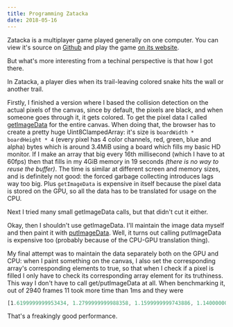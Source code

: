 ```yaml
---
title: Programming Zatacka
date: 2018-05-16
---
```


Zatacka is a multiplayer game played generally on one computer.
You can view it's source on [Github](https://github.com/trustedtomato/zatacka) and
play the game [on its website](https://trustedtomato.github.io/zatacka/).

But what's more interesting from a techinal perspective is that how I got there.

In Zatacka, a player dies when its trail-leaving colored snake hits the wall or another trail. 

Firstly, I finished a version where I based the collision detection on the actual pixels of the canvas,
since by default, the pixels are black, and when someone goes through it, it gets colored.
To get the pixel data I called [getImageData](https://developer.mozilla.org/en-US/docs/Web/API/CanvasRenderingContext2D/getImageData) for the entire canvas.
When doing that, the browser has to create a pretty huge Uint8ClampedArray: it's size is
`boardWidth * boardHeight * 4` (every pixel has 4 color channels, red, green, blue and alpha) bytes which is around 3.4MiB using a board
which fills my basic HD monitor.
If I make an array that big every 16th millisecond (which I have to at 60fps) then that fills in my 4GiB memory in 19 seconds *(there is no way to reuse the buffer)*.
The time is similar at different screen and memory sizes, and is definitely not good:
the forced garbage collecting introduces lags way too big.
Plus `getImageData` is expensive in itself because the pixel data is stored on the GPU,
so all the data has to be translated for usage on the CPU.

Next I tried many small getImageData calls, but that didn't cut it either.

Okay, then I shouldn't use getImageData. I'll maintain the image data myself and
then paint it with [putImageData](https://developer.mozilla.org/en-US/docs/Web/API/CanvasRenderingContext2D/putImageData).
Well, it turns out calling putImageData is expensive too (probably because of the CPU-GPU translation thing).

My final attempt was to maintain the data separately both on the GPU and CPU:
when I paint something on the canvas, I also set the corresponding array's corresponding elements to true,
so that when I check if a pixel is filled I only have to check its corresponding array element for its truthiness.
This way I don't have to call get/putImageData at all.
When benchmarking it, out of 2940 frames 11 took more time than 1ms and they were
```js
[​1.6199999999953434, 1.2799999999988358, 1.1599999999743886, 1.1400000000139698, 1.2600000000093132, 2.2399999999906868, 1.040000000008149, 1.040000000008149, 2.860000000015134, 6.1600000000034925, 1.0799999999871943, 1.0399999999790452]
```

That's a freakingly good performance.